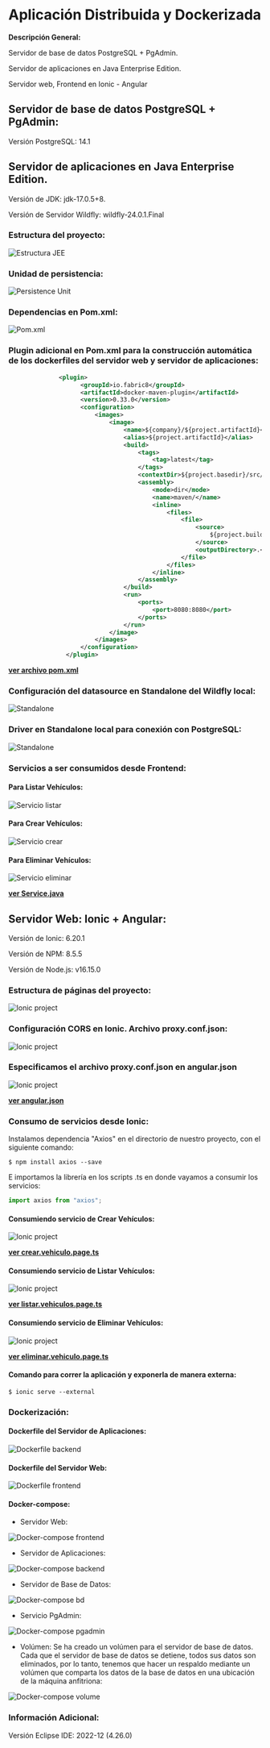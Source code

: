 # Aplicación Distribuida y Dockerizada
 **Descripción General:**
 
Servidor de base de datos PostgreSQL + PgAdmin.

Servidor de aplicaciones en Java Enterprise Edition.

Servidor web, Frontend en Ionic - Angular

## Servidor de base de datos PostgreSQL + PgAdmin:
Versión PostgreSQL: 14.1

## Servidor de aplicaciones en Java Enterprise Edition.
Versión de JDK: jdk-17.0.5+8.

Versión de Servidor Wildfly: wildfly-24.0.1.Final

### Estructura del proyecto:
![Estructura JEE](https://github.com/DavidCornejoB/Aplicacion-distribuida-Docker/blob/main/capturas/estructura%20jee.PNG)

### Unidad de persistencia:
![Persistence Unit](https://github.com/DavidCornejoB/Aplicacion-distribuida-Docker/blob/main/capturas/unidad%20de%20persistencia.PNG)

### Dependencias en Pom.xml:
![Pom.xml](https://github.com/DavidCornejoB/Aplicacion-distribuida-Docker/blob/main/capturas/pom%20dependencia%201.PNG)

### Plugin adicional en Pom.xml para la construcción automática de los dockerfiles del servidor web y servidor de aplicaciones:
```xml
              <plugin>
                    <groupId>io.fabric8</groupId>
                    <artifactId>docker-maven-plugin</artifactId>
                    <version>0.33.0</version>
                    <configuration>
                        <images>
                            <image>
                                <name>${company}/${project.artifactId}</name>
                                <alias>${project.artifactId}</alias>
                                <build>
                                    <tags>
                                        <tag>latest</tag>
                                    </tags>
                                    <contextDir>${project.basedir}/src/main/docker/backend</contextDir>
                                    <assembly>
                                        <mode>dir</mode>
                                        <name>maven/</name>
                                        <inline>
                                            <files>
                                                <file>
                                                    <source>
                                                        ${project.build.directory}/${project.build.finalName}.${project.packaging}
                                                    </source>
                                                    <outputDirectory>.</outputDirectory>
                                                </file>
                                            </files>
                                        </inline>
                                    </assembly>
                                </build>
                                <run>
                                    <ports>
                                        <port>8080:8080</port>
                                    </ports>
                                </run>
                            </image>
                        </images>
                    </configuration>
                </plugin>
```

**[ver archivo pom.xml](https://github.com/DavidCornejoB/Aplicacion-distribuida-Docker/blob/main/Servidor%20de%20Aplicaciones/appdocker/pom.xml)**


### Configuración del datasource en Standalone del Wildfly local:
![Standalone](https://github.com/DavidCornejoB/Aplicacion-distribuida-Docker/blob/main/capturas/standalone%20local%20datasource.PNG)

### Driver en Standalone local para conexión con PostgreSQL:
![Standalone](https://github.com/DavidCornejoB/Aplicacion-distribuida-Docker/blob/main/capturas/standalone%20local%20plugin.PNG)

### Servicios a ser consumidos desde Frontend:

#### Para Listar Vehículos:
![Servicio listar](https://github.com/DavidCornejoB/Aplicacion-distribuida-Docker/blob/main/capturas/servicio%20listar%20vehiculos.PNG)

#### Para Crear Vehículos:
![Servicio crear](https://github.com/DavidCornejoB/Aplicacion-distribuida-Docker/blob/main/capturas/servicio%20crear%20vehiculos.PNG)

#### Para Eliminar Vehículos:
![Servicio eliminar](https://github.com/DavidCornejoB/Aplicacion-distribuida-Docker/blob/main/capturas/servicio%20eliminar%20vehiculos.PNG)

**[ver Service.java](https://github.com/DavidCornejoB/Aplicacion-distribuida-Docker/blob/main/Servidor%20de%20Aplicaciones/appdocker/src/main/java/ec/edu/ups/distribuidos/appdocker/Service.java)**



## Servidor Web: Ionic + Angular:

Versión de Ionic: 6.20.1

Versión de NPM: 8.5.5

Versión de Node.js: v16.15.0

### Estructura de páginas del proyecto:
![Ionic project](https://github.com/DavidCornejoB/Aplicacion-distribuida-Docker/blob/main/capturas/estructura%20ionic.PNG)

### Configuración CORS en Ionic. Archivo proxy.conf.json:
![Ionic project](https://github.com/DavidCornejoB/Aplicacion-distribuida-Docker/blob/main/capturas/configuración%20proxy%20ionic.PNG)

### Especificamos el archivo proxy.conf.json en angular.json
![Ionic project](https://github.com/DavidCornejoB/Aplicacion-distribuida-Docker/blob/main/capturas/configuracion%20angular%20json.PNG)

**[ver angular.json](https://github.com/DavidCornejoB/Aplicacion-distribuida-Docker/blob/main/Servidor%20web/servidorweb/angular.json)**

### Consumo de servicios desde Ionic:

Instalamos dependencia "Axios" en el directorio de nuestro proyecto, con el siguiente comando:

```
$ npm install axios --save
```

E importamos la librería en los scripts .ts en donde vayamos a consumir los servicios:


```ts
import axios from "axios";
```


#### Consumiendo servicio de Crear Vehículos:
![Ionic project](https://github.com/DavidCornejoB/Aplicacion-distribuida-Docker/blob/main/capturas/consumiendo%20servicio%20crear%20vehiculo.PNG)

**[ver crear.vehiculo.page.ts](https://github.com/DavidCornejoB/Aplicacion-distribuida-Docker/blob/main/Servidor%20web/servidorweb/src/app/crear-vehiculo/crear-vehiculo.page.ts)**


#### Consumiendo servicio de Listar Vehículos:
![Ionic project](https://github.com/DavidCornejoB/Aplicacion-distribuida-Docker/blob/main/capturas/consumiendo%20servicio%20listar%20vehiculos.PNG)

**[ver listar.vehiculos.page.ts](https://github.com/DavidCornejoB/Aplicacion-distribuida-Docker/blob/main/Servidor%20web/servidorweb/src/app/listar-vehiculos/listar-vehiculos.page.ts)**


#### Consumiendo servicio de Eliminar Vehículos:
![Ionic project](https://github.com/DavidCornejoB/Aplicacion-distribuida-Docker/blob/main/capturas/consumiendo%20servicio%20eliminar%20vehiculo.PNG)

**[ver eliminar.vehiculo.page.ts](https://github.com/DavidCornejoB/Aplicacion-distribuida-Docker/blob/main/Servidor%20web/servidorweb/src/app/eliminar-vehiculo/eliminar-vehiculo.page.ts)**


#### Comando para correr la aplicación y exponerla de manera externa:

```
$ ionic serve --external
```


### Dockerización:

#### Dockerfile del Servidor de Aplicaciones:
![Dockerfile backend](https://github.com/DavidCornejoB/Aplicacion-distribuida-Docker/blob/main/capturas/dockerfile%20backend.PNG)

#### Dockerfile del Servidor Web:
![Dockerfile frontend](https://github.com/DavidCornejoB/Aplicacion-distribuida-Docker/blob/main/capturas/dockerfile%20frontend.PNG)

#### Docker-compose:

- Servidor Web:

![Docker-compose frontend](https://github.com/DavidCornejoB/Aplicacion-distribuida-Docker/blob/main/capturas/docker-compose%20frontend.PNG)

- Servidor de Aplicaciones:

![Docker-compose backend](https://github.com/DavidCornejoB/Aplicacion-distribuida-Docker/blob/main/capturas/docker-compose%20backend.PNG)

- Servidor de Base de Datos:

![Docker-compose bd](https://github.com/DavidCornejoB/Aplicacion-distribuida-Docker/blob/main/capturas/docker-compose%20base%20de%20datos.PNG)

- Servicio PgAdmin:

![Docker-compose pgadmin](https://github.com/DavidCornejoB/Aplicacion-distribuida-Docker/blob/main/capturas/docker-compose%20pgadmin.PNG)

- Volúmen: Se ha creado un volúmen para el servidor de base de datos. Cada que el servidor de base de datos se detiene, todos sus datos son eliminados, por lo tanto, tenemos que hacer un respaldo mediante un volúmen que comparta los datos de la base de datos en una ubicación de la máquina anfitriona:

![Docker-compose volume](https://github.com/DavidCornejoB/Aplicacion-distribuida-Docker/blob/main/capturas/docker-compose%20volumen.PNG)




### Información Adicional:

Versión Eclipse IDE: 2022-12 (4.26.0)




